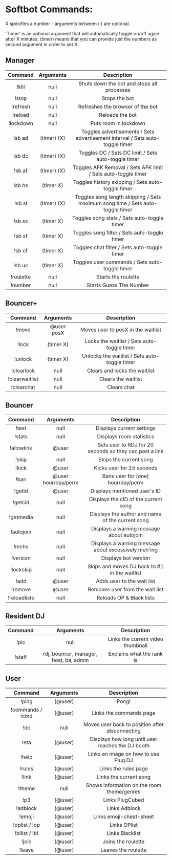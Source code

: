 Softbot Commands:
=========

X specifies a number - arguments between ( ) are optional.

'Timer' is an optional argument that will automatically toggle on/off again after X minutes. (timer) means that you can provide just the numbers as second argument in order to set X.


Manager
-------

|Command | Arguments |  Description |
|:------:|:---------:|:--------------------------------------:|
|!kill | null | Shuts down the bot and stops all processes |
|!stop | null | Stops the bot |
|!refresh| null | Refreshes the browser of the bot |
|!reload | null | Reloads the bot |
|!lockdown | null | Puts room in lockdown |
|!sb ad| (timer) (X) | Toggles advertisements / Sets advertisement interval / Sets auto-toggle timer |
|!sb dc | (timer) (X) | Toggles DC / Sets DC limit / Sets auto-toggle timer |
|!sb af | (timer) (X) | Toggles AFK Removal / Sets AFK limit / Sets auto-toggle timer |
|!sb hs | (timer X) | Toggles history skipping / Sets auto-toggle timer |
|!sb sl | (timer) (X) | Toggles song length skipping / Sets maximum song time / Sets auto-toggle timer |
|!sb ss | (timer X) | Toggles song stats / Sets auto-toggle timer |
|!sb sf | (timer X) | Toggles song filter / Sets auto-toggle timer |
|!sb cf | (timer X) | Toggles chat filter / Sets auto-toggle timer |
|!sb uc | (timer X) | Toggles user commands / Sets auto-toggle timer |
|!roulette | null | Starts the roulette |
|!number | null | Starts Guess The Number |


Bouncer+
--------

|Command | Arguments |  Description |
|:------:|:---------:|:--------------------------------------:|
|!move | @user posX | Moves user to posX in the waitlist |
|!lock | (timer X) | Locks the waitlist / Sets auto-toggle timer |
|!unlock | (timer X) | Unlocks the waitlist / Sets auto-toggle timer |
|!clearlock | null | Clears and locks the waitlist |
|!clearwaitlist | null | Clears the waitlist |
|!clearchat | null | Clears chat |


Bouncer
-------

|Command | Arguments |  Description |
|:------:|:---------:|:--------------------------------------:|
|!test | null | Displays current settings |
|!stats | null | Displays room statistics |
|!allowlink | @user | Sets user to RDJ for 20 seconds so they can post a link |
|!skip | null | Skips the current song |
|!kick | @user | Kicks user for 15 seconds |
|!ban | @user hour/day/perm | Bans user for (one) hour/day/perm |
|!getid | @user | Displays mentioned user's ID |
|!getcid | null | Displays the cID of the current song |
|!getmedia | null | Displays the author and name of the current song |
|!autojoin | null | Displays a warning message about autojoin |
|!mehs | null | Displays a warning message about excessively meh'ing |
|!version | null | Displays bot version |
|!lockskip | null | Skips and moves DJ back to #1 in the waitlist |
|!add | @user | Adds user to the wait list |
|!remove | @user | Removes user from the wait list |
|!reloadlists | null | Reloads OP & Black lists |


Resident DJ
-----------

|Command | Arguments |  Description |
|:------:|:---------:|:--------------------------------------:|
|!pic | null | Links the current video thumbnail |
|!staff | rdj, bouncer, manager, host, ba, admin | Explains what the rank is |


User
----

|Command | Arguments |  Description |
|:------:|:---------:|:--------------------------------------:|
|!ping | (@user) | Pong! |
|!commands / !cmd | (@user) | Links the commands page |
|!dc | null | Moves user back to position after disconnecting |
|!eta | (@user) | Displays how long until user reaches the DJ booth |
|!help | (@user) | Links an image on how to use Plug.DJ |
|!rules | (@user) | Links the rules page |
|!link | (@user) | Links the current song |
|!theme | null | Shows information on the room theme/genres |
|!p3 | (@user) | Links PlugCubed |
|!adblock | (@user) | Links Adblock |
|!emoji | (@user) | Links emoji-cheat-sheet |
|!oplist / !op | (@user) | Links OPlist |
|!bllist / !bl | (@user) | Links Blacklist |
|!join | (@user) | Joins the roulette |
!leave | (@user) | Leaves the roulette |
